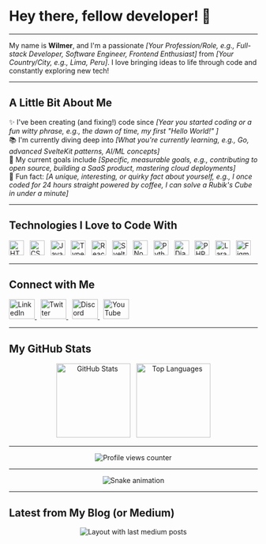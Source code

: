 <h1 align="left">Hey there, fellow developer! 👋</h1>

---

<p align="left">My name is <b>Wilmer</b>, and I'm a passionate <i>[Your Profession/Role, e.g., Full-stack Developer, Software Engineer, Frontend Enthusiast]</i> from <i>[Your Country/City, e.g., Lima, Peru]</i>. I love bringing ideas to life through code and constantly exploring new tech! </p>

---

<h2 align="left">A Little Bit About Me</h2>

<p align="left">
  ✨ I've been creating (and fixing!) code since <i>[Year you started coding or a fun witty phrase, e.g., the dawn of time, my first "Hello World!" ]</i><br>
  📚 I'm currently diving deep into <i>[What you're currently learning, e.g., Go, advanced SvelteKit patterns, AI/ML concepts]</i><br>
  🎯 My current goals include <i>[Specific, measurable goals, e.g., contributing to open source, building a SaaS product, mastering cloud deployments]</i><br>
  🎲 Fun fact: <i>[A unique, interesting, or quirky fact about yourself, e.g., I once coded for 24 hours straight powered by coffee, I can solve a Rubik's Cube in under a minute]</i>
</p>

---

<h2 align="left">Technologies I Love to Code With</h2>

<div align="left">
  <img src="https://cdn.jsdelivr.net/gh/devicons/devicon/icons/html5/html5-original.svg" height="30" alt="HTML5" title="HTML5"/> &nbsp;
  <img src="https://cdn.jsdelivr.net/gh/devicons/devicon/icons/css3/css3-original.svg" height="30" alt="CSS3" title="CSS3"/> &nbsp;
  <img src="https://cdn.jsdelivr.net/gh/devicons/devicon/icons/javascript/javascript-original.svg" height="30" alt="JavaScript" title="JavaScript"/> &nbsp;
  <img src="https://cdn.jsdelivr.net/gh/devicons/devicon/icons/typescript/typescript-original.svg" height="30" alt="TypeScript" title="TypeScript"/> &nbsp;
  <img src="https://cdn.jsdelivr.net/gh/devicons/devicon/icons/react/react-original.svg" height="30" alt="React" title="React"/> &nbsp;
  <img src="https://cdn.jsdelivr.net/gh/devicons/devicon/icons/svelte/svelte-original.svg" height="30" alt="Svelte" title="Svelte"/> &nbsp;
  <img src="https://cdn.jsdelivr.net/gh/devicons/devicon/icons/nodejs/nodejs-original.svg" height="30" alt="Node.js" title="Node.js"/> &nbsp;
  <img src="https://cdn.jsdelivr.net/gh/devicons/devicon/icons/python/python-original.svg" height="30" alt="Python" title="Python"/> &nbsp;
  <img src="https://cdn.jsdelivr.net/gh/devicons/devicon/icons/django/django-plain.svg" height="30" alt="Django" title="Django"/> &nbsp;
  <img src="https://cdn.jsdelivr.net/gh/devicons/devicon/icons/php/php-original.svg" height="30" alt="PHP" title="PHP"/> &nbsp;
  <img src="https://cdn.jsdelivr.net/gh/devicons/devicon/icons/laravel/laravel-plain.svg" height="30" alt="Laravel" title="Laravel"/> &nbsp;
  <img src="https://cdn.jsdelivr.net/gh/devicons/devicon/icons/figma/figma-original.svg" height="30" alt="Figma" title="Figma"/>
</div>

---

<h2 align="left">Connect with Me</h2>

<div align="left">
  <a href="[Your LinkedIn URL]" target="_blank" title="Connect on LinkedIn">
    <img src="https://raw.githubusercontent.com/maurodesouza/profile-readme-generator/master/src/assets/icons/social/linkedin/default.svg" width="52" height="40" alt="LinkedIn logo" />
  </a> &nbsp;
  <a href="[Your Twitter URL]" target="_blank" title="Follow me on Twitter">
    <img src="https://raw.githubusercontent.com/maurodesouza/profile-readme-generator/master/src/assets/icons/social/twitter/default.svg" width="52" height="40" alt="Twitter logo" />
  </a> &nbsp;
  <a href="[Your Discord Invite Link or Username]" target="_blank" title="Chat on Discord">
    <img src="https://raw.githubusercontent.com/maurodesouza/profile-readme-generator/master/src/assets/icons/social/discord/default.svg" width="52" height="40" alt="Discord logo" />
  </a> &nbsp;
  <a href="[Your YouTube Channel URL]" target="_blank" title="Subscribe on YouTube">
    <img src="https://raw.githubusercontent.com/maurodesouza/profile-readme-generator/master/src/assets/icons/social/youtube/default.svg" width="52" height="40" alt="YouTube logo" />
  </a>
</div>

---

<h2 align="left">My GitHub Stats</h2>

<div align="center">
  <img src="https://github-readme-stats.vercel.app/api?username=wilmervasquez&hide_title=false&hide_rank=false&show_icons=true&include_all_commits=true&count_private=true&disable_animations=false&theme=dracula&locale=en&hide_border=false&order=1" height="150" alt="GitHub Stats" /> &nbsp;
  <img src="https://github-readme-stats.vercel.app/api/top-langs?username=wilmervasquez&locale=en&hide_title=false&layout=compact&card_width=320&langs_count=5&theme=dracula&hide_border=false&order=2" height="150" alt="Top Languages" />
</div>

---

<div align="center">
  <img src="https://profile-counter.glitch.me/wilmervasquez/count.svg?" alt="Profile views counter" />
</div>

---

<div align="center">
  <img src="https://raw.githubusercontent.com/wilmervasquez/wilmervasquez/output/snake.svg" alt="Snake animation" />
</div>

---

<h2 align="left">Latest from My Blog (or Medium)</h2>

<div align="center">
  <img src="https://github-read-medium-git-main.pahlevikun.vercel.app/latest?limit=4" alt="Layout with last medium posts" />
</div>
